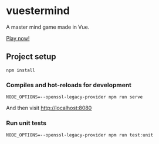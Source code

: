 # vuestermind

A master mind game made in Vue.

[Play now!](https://carlotm.github.io/vuestermind)

## Project setup
```
npm install
```

### Compiles and hot-reloads for development
```
NODE_OPTIONS=--openssl-legacy-provider npm run serve
```

And then visit [http://localhost:8080](http://localhost:8080)

### Run unit tests
```
NODE_OPTIONS=--openssl-legacy-provider npm run test:unit
```
